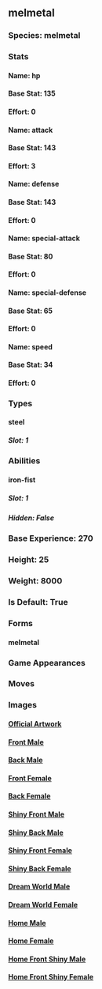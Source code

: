 ## melmetal
### Species: melmetal
### Stats
#### Name: hp
#### Base Stat: 135
#### Effort: 0
#### Name: attack
#### Base Stat: 143
#### Effort: 3
#### Name: defense
#### Base Stat: 143
#### Effort: 0
#### Name: special-attack
#### Base Stat: 80
#### Effort: 0
#### Name: special-defense
#### Base Stat: 65
#### Effort: 0
#### Name: speed
#### Base Stat: 34
#### Effort: 0
### Types
#### steel
##### Slot: 1
### Abilities
#### iron-fist
##### Slot: 1
##### Hidden: False
### Base Experience: 270
### Height: 25
### Weight: 8000
### Is Default: True
### Forms
#### melmetal
### Game Appearances
### Moves
### Images
#### [Official Artwork](https://raw.githubusercontent.com/PokeAPI/sprites/master/sprites/pokemon/other/official-artwork/809.png)
#### [Front Male](https://raw.githubusercontent.com/PokeAPI/sprites/master/sprites/pokemon/809.png)
#### [Back Male](https://raw.githubusercontent.com/PokeAPI/sprites/master/sprites/pokemon/back/809.png)
#### [Front Female](None)
#### [Back Female](None)
#### [Shiny Front Male](https://raw.githubusercontent.com/PokeAPI/sprites/master/sprites/pokemon/shiny/809.png)
#### [Shiny Back Male](https://raw.githubusercontent.com/PokeAPI/sprites/master/sprites/pokemon/back/809.png)
#### [Shiny Front Female](None)
#### [Shiny Back Female](None)
#### [Dream World Male](None)
#### [Dream World Female](None)
#### [Home Male](https://raw.githubusercontent.com/PokeAPI/sprites/master/sprites/pokemon/other/home/809.png)
#### [Home Female](None)
#### [Home Front Shiny Male](https://raw.githubusercontent.com/PokeAPI/sprites/master/sprites/pokemon/other/home/shiny/809.png)
#### [Home Front Shiny Female](None)